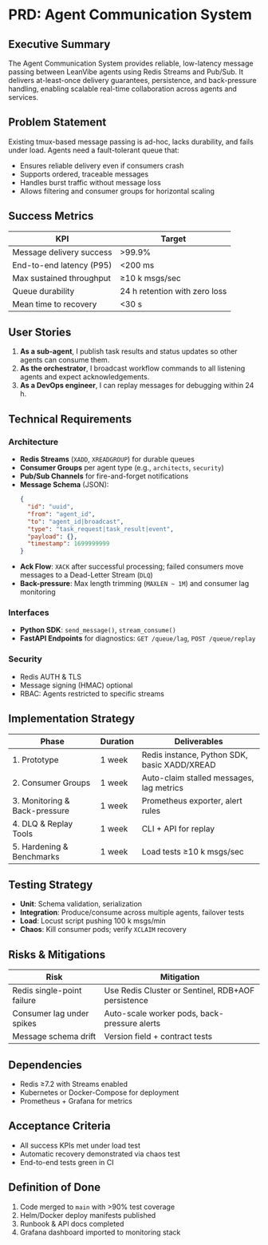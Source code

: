 # PRD: Agent Communication System

## Executive Summary

The Agent Communication System provides reliable, low-latency message passing between LeanVibe agents using Redis Streams and Pub/Sub. It delivers at-least-once delivery guarantees, persistence, and back-pressure handling, enabling scalable real-time collaboration across agents and services.

## Problem Statement

Existing tmux-based message passing is ad-hoc, lacks durability, and fails under load. Agents need a fault-tolerant queue that:
- Ensures reliable delivery even if consumers crash
- Supports ordered, traceable messages
- Handles burst traffic without message loss
- Allows filtering and consumer groups for horizontal scaling

## Success Metrics

| KPI | Target |
|---|---|
| Message delivery success | >99.9% |
| End-to-end latency (P95) | <200 ms |
| Max sustained throughput | ≥10 k msgs/sec |
| Queue durability | 24 h retention with zero loss |
| Mean time to recovery | <30 s |

## User Stories

1. **As a sub-agent**, I publish task results and status updates so other agents can consume them.
2. **As the orchestrator**, I broadcast workflow commands to all listening agents and expect acknowledgements.
3. **As a DevOps engineer**, I can replay messages for debugging within 24 h.

## Technical Requirements

### Architecture
- **Redis Streams** (`XADD`, `XREADGROUP`) for durable queues
- **Consumer Groups** per agent type (e.g., `architects`, `security`)
- **Pub/Sub Channels** for fire-and-forget notifications
- **Message Schema** (JSON):
  ```json
  {
    "id": "uuid",
    "from": "agent_id",
    "to": "agent_id|broadcast",
    "type": "task_request|task_result|event",
    "payload": {},
    "timestamp": 1699999999
  }
  ```
- **Ack Flow**: `XACK` after successful processing; failed consumers move messages to a Dead-Letter Stream (`DLQ`)
- **Back-pressure**: Max length trimming (`MAXLEN ~ 1M`) and consumer lag monitoring

### Interfaces
- **Python SDK**: `send_message()`, `stream_consume()`
- **FastAPI Endpoints** for diagnostics: `GET /queue/lag`, `POST /queue/replay`

### Security
- Redis AUTH & TLS
- Message signing (HMAC) optional
- RBAC: Agents restricted to specific streams

## Implementation Strategy

| Phase | Duration | Deliverables |
|---|---|---|
| 1. Prototype | 1 week | Redis instance, Python SDK, basic XADD/XREAD |
| 2. Consumer Groups | 1 week | Auto-claim stalled messages, lag metrics |
| 3. Monitoring & Back-pressure | 1 week | Prometheus exporter, alert rules |
| 4. DLQ & Replay Tools | 1 week | CLI + API for replay |
| 5. Hardening & Benchmarks | 1 week | Load tests ≥10 k msgs/sec |

## Testing Strategy
- **Unit**: Schema validation, serialization
- **Integration**: Produce/consume across multiple agents, failover tests
- **Load**: Locust script pushing 100 k msgs/min
- **Chaos**: Kill consumer pods; verify `XCLAIM` recovery

## Risks & Mitigations
| Risk | Mitigation |
|---|---|
| Redis single-point failure | Use Redis Cluster or Sentinel, RDB+AOF persistence |
| Consumer lag under spikes | Auto-scale worker pods, back-pressure alerts |
| Message schema drift | Version field + contract tests |

## Dependencies
- Redis ≥7.2 with Streams enabled
- Kubernetes or Docker-Compose for deployment
- Prometheus + Grafana for metrics

## Acceptance Criteria
- All success KPIs met under load test
- Automatic recovery demonstrated via chaos test
- End-to-end tests green in CI

## Definition of Done
1. Code merged to `main` with >90% test coverage
2. Helm/Docker deploy manifests published
3. Runbook & API docs completed
4. Grafana dashboard imported to monitoring stack
